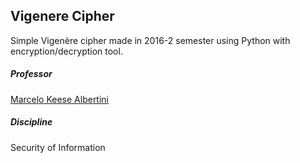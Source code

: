 ## Vigenere Cipher

Simple Vigenère cipher made in 2016-2 semester using Python with encryption/decryption tool.

##### Professor
[Marcelo Keese Albertini](http://www.facom.ufu.br/~albertini/) 

##### Discipline
 Security of Information

